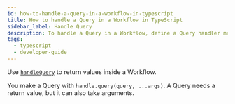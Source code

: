```yaml
---
id: how-to-handle-a-query-in-a-workflow-in-typescript
title: How to handle a Query in a Workflow in TypeScript
sidebar_label: Handle Query
description: To handle a Query in a Workflow, define a Query handler method using the `handle.query(query, ...args)` annotation in the Workflow interface.
tags:
  - typescript
  - developer-guide
---
```


Use [`handleQuery`](https://typescript.temporal.io/api/interfaces/workflow.workflowinboundcallsinterceptor/#handlequery) to return values inside a Workflow.

You make a Query with `handle.query(query, ...args)`.
A Query needs a return value, but it can also take arguments.

<!--SNIPSTART typescript-handle-query -->
<!--SNIPEND-->
